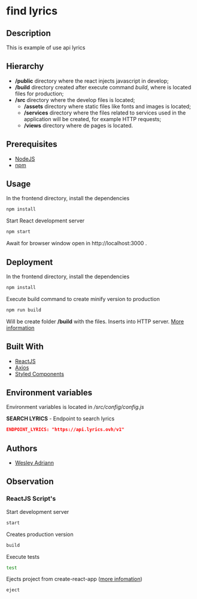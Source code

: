 # find lyrics

## Description

This is example of use api lyrics

## Hierarchy

- **/public** directory where the react injects javascript in develop;
- **/build** directory created after execute command *build*, where is located files for production;
- **/src** directory where the develop files is located;
  - **/assets** directory where static files like fonts and images is located;
  - **/services** directory where the files related to services used in the application will be created, for example HTTP requests;
  - **/views** directory where de pages is located.

## Prerequisites

- [NodeJS](https://nodejs.org)
- [npm](https://www.npmjs.com)

## Usage

In the frontend directory, install the dependencies
```bash
npm install
```
Start React development  server
```bash
npm start
```
Await for browser window open in http://localhost:3000 .

## Deployment

In the frontend directory, install the dependencies
```bash
npm install
```
Execute build command to create minify version to production
```bash
npm run build
```
Will be create folder **/build** with the files. Inserts into HTTP server.
[More information](https://create-react-app.dev/docs/deployment/)

## Built With

- [ReactJS](https://reactjs.org)
- [Axios](https://github.com/axios/axios)
- [Styled Components](https://www.styled-components.com)

## Environment variables
Environment variables is located in */src/config/config.js*

**SEARCH LYRICS** - Endpoint to search lyrics
```json
ENDPOINT_LYRICS: "https://api.lyrics.ovh/v1"
```

## Authors

- [Wesley Adriann](https://github.com/WesleyAdriann/)

## Observation

### ReactJS Script's
Start development server
```bash
start
```
Creates production version
```bash
build
```
Execute tests
```bash
test
```
Ejects project from create-react-app ([more infomation](https://github.com/facebook/create-react-app/blob/master/packages/cra-template/template/README.md#npm-run-eject))
```bash
eject
```
